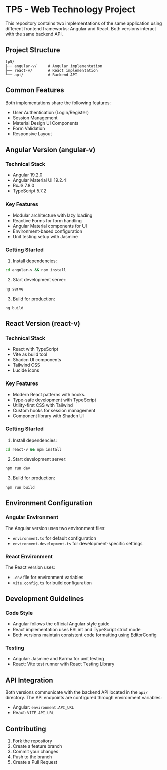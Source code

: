 # TP5 - Web Technology Project

This repository contains two implementations of the same application using different frontend frameworks: Angular and React. Both versions interact with the same backend API.

## Project Structure

```plaintext
tp5/
├── angular-v/     # Angular implementation
├── react-v/       # React implementation
└── api/           # Backend API
```

## Common Features

Both implementations share the following features:
- User Authentication (Login/Register)
- Session Management
- Material Design UI Components
- Form Validation
- Responsive Layout

## Angular Version (angular-v)

### Technical Stack
- Angular 19.2.0
- Angular Material UI 19.2.4
- RxJS 7.8.0
- TypeScript 5.7.2

### Key Features
- Modular architecture with lazy loading
- Reactive Forms for form handling
- Angular Material components for UI
- Environment-based configuration
- Unit testing setup with Jasmine

### Getting Started
1. Install dependencies:
```bash
cd angular-v && npm install
```

2. Start development server:
```bash
ng serve
```

3. Build for production:
```bash
ng build
```

## React Version (react-v)

### Technical Stack
- React with TypeScript
- Vite as build tool
- Shadcn UI components
- Tailwind CSS
- Lucide icons

### Key Features
- Modern React patterns with hooks
- Type-safe development with TypeScript
- Utility-first CSS with Tailwind
- Custom hooks for session management
- Component library with Shadcn UI

### Getting Started
1. Install dependencies:
```bash
cd react-v && npm install
```

2. Start development server:
```bash
npm run dev
```

3. Build for production:
```bash
npm run build
```

## Environment Configuration

### Angular Environment
The Angular version uses two environment files:
- `environment.ts` for default configuration
- `environment.development.ts` for development-specific settings

### React Environment
The React version uses:
- `.env` file for environment variables
- `vite.config.ts` for build configuration

## Development Guidelines

### Code Style
- Angular follows the official Angular style guide
- React implementation uses ESLint and TypeScript strict mode
- Both versions maintain consistent code formatting using EditorConfig

### Testing
- Angular: Jasmine and Karma for unit testing
- React: Vite test runner with React Testing Library

## API Integration

Both versions communicate with the backend API located in the `api/` directory. The API endpoints are configured through environment variables:
- Angular: `environment.API_URL`
- React: `VITE_API_URL`

## Contributing

1. Fork the repository
2. Create a feature branch
3. Commit your changes
4. Push to the branch
5. Create a Pull Request

